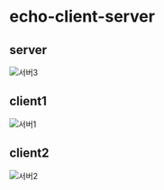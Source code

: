 # echo-client-server

## server
![서버3](https://user-images.githubusercontent.com/63638850/143194728-cf3ab03d-c866-43e0-8807-0ab073dfd898.PNG)
## client1
![서버1](https://user-images.githubusercontent.com/63638850/143194723-20dfc3b7-a905-4577-8570-ea7780c6d8df.PNG)
## client2
![서버2](https://user-images.githubusercontent.com/63638850/143194727-a58ad8a8-1b68-438c-888a-50f20f6c18ae.PNG)
